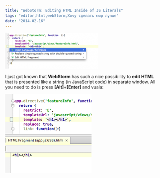 ```yaml
---
title: "WebStorm: Editing HTML Inside of JS Literals"
tags: "editor,html,webStorm,Хочу сделать мир лучше"
date: "2014-02-16"
---
```


![](images/Screenshot-2014-02-16-21.19.36-300x116.png "webstorm html inner edit")

I just got known that **WebStorm** has such a nice possibility to **edit HTML** that is presented like a string (in JavaScript code) in separate window. All you need to do is press **\[Alt\]**+**\[Enter\]** and vuala:

[![](images/Screenshot-2014-02-16-21.25.10.png "webstorm html inner edit")](http://stepansuvorov.com/blog/wp-content/uploads/2014/02/Screenshot-2014-02-16-21.25.10.png)

